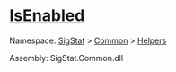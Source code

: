 # [IsEnabled](./SimpleConsoleLogger-100664040.md)

Namespace: [SigStat]() > [Common](./../../README.md) > [Helpers](./../README.md)

Assembly: SigStat.Common.dll

